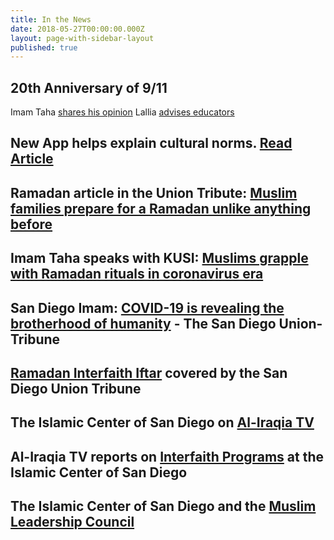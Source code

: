 ```yaml
---
title: In the News
date: 2018-05-27T00:00:00.000Z
layout: page-with-sidebar-layout
published: true
---
```

## 20th Anniversary of 9/11
Imam Taha [shares his opinion](https://www.sandiegouniontribune.com/opinion/commentary/story/2021-09-07/september-11-attack-islamophobia-democracy)
Lallia [advises educators](https://www.sandiegouniontribune.com/opinion/commentary/story/2021-09-08/september-11-anniversary-school-curriculum-muslim-students)

## New App helps explain cultural norms. [Read Article](https://www.sandiegouniontribune.com/news/public-safety/story/2021-06-03/san-diego-das-office-develops-app-to-promote-cultural-awareness-for-law-enforcement)

## Ramadan article in the Union Tribute: [Muslim families prepare for a Ramadan unlike anything before](https://www.sandiegouniontribune.com/communities/san-diego/story/2020-04-23/muslim-families-prepare-for-a-ramadan-unlike-anything-before)

## Imam Taha speaks with KUSI: [Muslims grapple with Ramadan rituals in coronavirus era](https://www.kusi.com/muslims-grapple-with-ramadan-rituals-in-coronavirus-era/) 

## San Diego Imam: [COVID-19 is revealing the brotherhood of humanity](https://www.sandiegouniontribune.com/opinion/commentary/story/2020-03-20/commentary-san-diego-imam-covid-19-is-revealing-the-brotherhood-of-humanity) - The San Diego Union-Tribune  

## [Ramadan Interfaith Iftar](http://www.sandiegouniontribune.com/news/religion/sd-me-interfaith-iftar-20180601-story.html) covered by the San Diego Union Tribune

## The Islamic Center of San Diego on [Al-Iraqia TV](https://www.youtube.com/watch?v=iHw3gAdknhg)

## Al-Iraqia TV reports on [Interfaith Programs](https://www.youtube.com/watch?v=anabsbnbraA) at the Islamic Center of San Diego

## The Islamic Center of San Diego and the [Muslim Leadership Council](https://www.youtube.com/watch?v=5SCBQAxLDuI)
